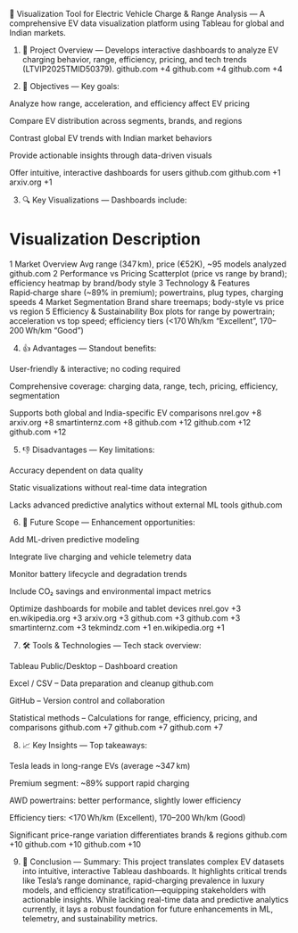🎯 Visualization Tool for Electric Vehicle Charge & Range Analysis
— A comprehensive EV data visualization platform using Tableau for global and Indian markets.

1. 📌 Project Overview
— Develops interactive dashboards to analyze EV charging behavior, range, efficiency, pricing, and tech trends (LTVIP2025TMID50379). 
github.com
+4
github.com
+4
github.com
+4

2. 🎯 Objectives
— Key goals:

Analyze how range, acceleration, and efficiency affect EV pricing

Compare EV distribution across segments, brands, and regions

Contrast global EV trends with Indian market behaviors

Provide actionable insights through data-driven visuals

Offer intuitive, interactive dashboards for users 
github.com
github.com
+1
arxiv.org
+1

3. 🔍 Key Visualizations
— Dashboards include:

#	Visualization	Description
1	Market Overview	Avg range (347 km), price (€52K), ~95 models analyzed 
github.com
2	Performance vs Pricing	Scatterplot (price vs range by brand); efficiency heatmap by brand/body style
3	Technology & Features	Rapid‑charge share (~89% in premium); powertrains, plug types, charging speeds
4	Market Segmentation	Brand share treemaps; body-style vs price vs region
5	Efficiency & Sustainability	Box plots for range by powertrain; acceleration vs top speed; efficiency tiers (<170 Wh/km “Excellent”, 170–200 Wh/km “Good”)

4. 👍 Advantages
— Standout benefits:

User-friendly & interactive; no coding required

Comprehensive coverage: charging data, range, tech, pricing, efficiency, segmentation

Supports both global and India-specific EV comparisons 
nrel.gov
+8
arxiv.org
+8
smartinternz.com
+8
github.com
+12
github.com
+12
github.com
+12

5. 👎 Disadvantages
— Key limitations:

Accuracy dependent on data quality

Static visualizations without real-time data integration

Lacks advanced predictive analytics without external ML tools 
github.com

6. 🚀 Future Scope
— Enhancement opportunities:

Add ML-driven predictive modeling

Integrate live charging and vehicle telemetry data

Monitor battery lifecycle and degradation trends

Include CO₂ savings and environmental impact metrics

Optimize dashboards for mobile and tablet devices 
nrel.gov
+3
en.wikipedia.org
+3
arxiv.org
+3
github.com
+3
github.com
+3
smartinternz.com
+3
tekmindz.com
+1
en.wikipedia.org
+1

7. 🛠 Tools & Technologies
— Tech stack overview:

Tableau Public/Desktop – Dashboard creation

Excel / CSV – Data preparation and cleanup 
github.com

GitHub – Version control and collaboration

Statistical methods – Calculations for range, efficiency, pricing, and comparisons 
github.com
+7
github.com
+7
github.com
+7

8. 📈 Key Insights
— Top takeaways:

Tesla leads in long-range EVs (average ~347 km)

Premium segment: ~89% support rapid charging

AWD powertrains: better performance, slightly lower efficiency

Efficiency tiers: <170 Wh/km (Excellent), 170–200 Wh/km (Good)

Significant price-range variation differentiates brands & regions 
github.com
+10
github.com
+10
github.com
+10

9. 🧾 Conclusion
— Summary:
This project translates complex EV datasets into intuitive, interactive Tableau dashboards. It highlights critical trends like Tesla’s range dominance, rapid-charging prevalence in luxury models, and efficiency stratification—equipping stakeholders with actionable insights. While lacking real-time data and predictive analytics currently, it lays a robust foundation for future enhancements in ML, telemetry, and sustainability metrics.
